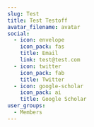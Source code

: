 ```yaml
---
slug: Test
title: Test Testoff
avatar_filename: avatar
social:
  - icon: envelope
    icon_pack: fas
    title: Email
    link: test@test.com
  - icon: twitter
    icon_pack: fab
    title: Twitter
  - icon: google-scholar
    icon_pack: ai
    title: Google Scholar
user_groups:
  - Members
---
```

